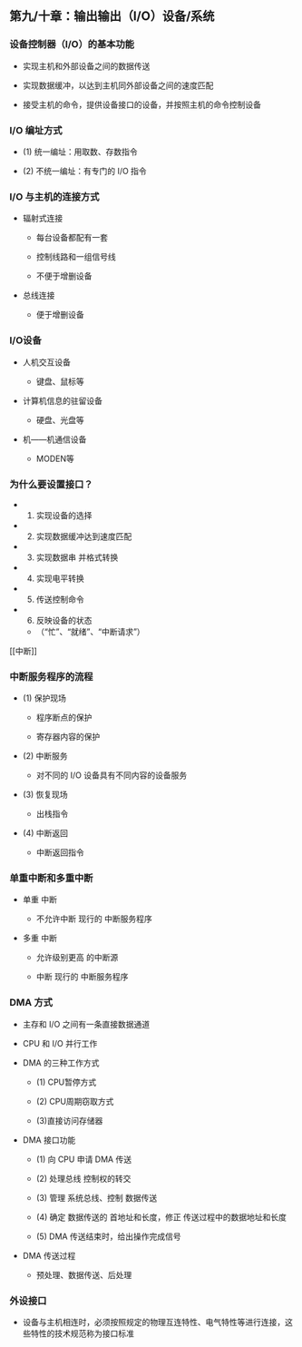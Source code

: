 ## 第九/十章：输出输出（I/O）设备/系统

### 设备控制器（I/O）的基本功能

-   实现主机和外部设备之间的数据传送
    
-   实现数据缓冲，以达到主机同外部设备之间的速度匹配
    
-   接受主机的命令，提供设备接口的设备，并按照主机的命令控制设备
    

### I/O 编址方式

-   (1) 统一编址：用取数、存数指令
    
-   (2) 不统一编址：有专门的 I/O 指令
    

### I/O 与主机的连接方式

-   辐射式连接
    
    -   每台设备都配有一套
        
    -   控制线路和一组信号线
        
    -   不便于增删设备
        
-   总线连接
    
    -   便于增删设备
        

### I/O设备

-   人机交互设备
    
    -   键盘、鼠标等
        
-   计算机信息的驻留设备
    
    -   硬盘、光盘等
        
-   机——机通信设备
    
    -   MODEN等
        

### 为什么要设置接口？

-   1.  实现设备的选择
        
-   2.  实现数据缓冲达到速度匹配
        
-   3.  实现数据串 并格式转换
        
-   4.  实现电平转换
        
-   5.  传送控制命令
        
-   6.  反映设备的状态
        
    
    -   （“忙”、“就绪”、“中断请求”）
        
[[中断]]
### 中断服务程序的流程

-   (1) 保护现场
    
    -   程序断点的保护
        
    -   寄存器内容的保护
        
-   (2) 中断服务
    
    -   对不同的 I/O 设备具有不同内容的设备服务
        
-   (3) 恢复现场
    
    -   出栈指令
        
-   (4) 中断返回
    
    -   中断返回指令
        

### 单重中断和多重中断

-   单重 中断
    
    -   不允许中断 现行的 中断服务程序
        
-   多重 中断
    
    -   允许级别更高 的中断源
        
    -   中断 现行的 中断服务程序
        

### DMA 方式

-   主存和 I/O 之间有一条直接数据通道
    
-   CPU 和 I/O 并行工作
    
-   DMA 的三种工作方式
    
    -   (1) CPU暂停方式
        
    -   (2) CPU周期窃取方式
        
    -   (3)直接访问存储器
        
-   DMA 接口功能
    
    -   (1) 向 CPU 申请 DMA 传送
        
    -   (2) 处理总线 控制权的转交
        
    -   (3) 管理 系统总线、控制 数据传送
        
    -   (4) 确定 数据传送的 首地址和长度，修正 传送过程中的数据地址和长度
        
    -   (5) DMA 传送结束时，给出操作完成信号
        
-   DMA 传送过程
    
    -   预处理、数据传送、后处理
        

### 外设接口

-   设备与主机相连时，必须按照规定的物理互连特性、电气特性等进行连接，这些特性的技术规范称为接口标准